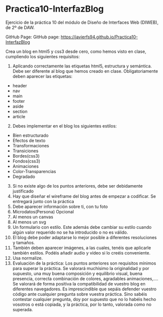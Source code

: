 # Practica10-InterfazBlog
Ejercicio de la práctica 10 del módulo de Diseño de Interfaces Web (DIWEB), de 2º de DAW.

GitHub Page: GitHub page: https://javierfs94.github.io/Practica10-InterfazBlog


Crea un blog en html5 y css3 desde cero, como hemos visto en clase, cumpliendo los siguientes requisitos:
1. Aplicando correctamente las etiquetas html5, estructura y semántica. Debe ser diferente al blog que hemos creado en clase. Obligatoriamente deben aparecer las etiquetas:
- header
- nav
- main
- footer
- aside
- section
- article
2. Debes implementar en el blog los siguientes estilos:
- Bien estructurado
- Efectos de texto
- Transformaciones
- Transiciones
- Bordes(css3)
- Fondos(css3)
- Animaciones
- Color-Transparencias
- Degradado
3. Si no existe algo de los puntos anteriores, debe ser debidamente justificado
4. Hay que diseñar el wireframe del blog antes de empezar a codificar. Se entregará junto con la práctica
5. Debe aparecer información sobre ti, con tu foto
6. Microdatos(Persona) Opcional
7. Al menos un canvas
8. Al menos un svg
9. Un formulario con estilo. Este además debe cambiar su estilo cuando algún valor requerido no se ha introducido o no es válido.
10. El blog debe poder adaptarse lo mejor posible a diferentes resoluciones y tamaños.
11. También deben aparecer imágenes, a las cuales, tenéis que aplicarle también estilos. Podéis añadir audio y vídeo si lo creéis conveniente. 
12. Usa normalize.
13. Evaluación de la práctica:
Los puntos anteriores son requisitos mínimos para superar la práctica.
Se valorará muchísimo la originalidad y por supuesto, una muy buena composición y equilibrio visual, buena presencia, correcta combinación de colores, agradables animaciones,....
Se valorará de forma positiva la compatibilidad de vuestro blog en diferentes navegadores.
Es imprescindible que sepáis defender vuestro código ante cualquier pregunta sobre vuestra práctica. Sino sabéis contestar cualquier pregunta, doy por supuesto que no lo habéis hecho vosotros o está copiada, y la práctica, por lo tanto, valorada como no superada.
